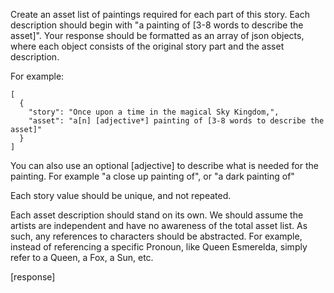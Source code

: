 Create an asset list of paintings required for each part of this story. Each description should begin with "a painting of [3-8 words to describe the asset]". Your response should be formatted as an array of json objects, where each object consists of the original story part and the asset description.

For example:

```
[
  {
    "story": "Once upon a time in the magical Sky Kingdom,",
    "asset": "a[n] [adjective*] painting of [3-8 words to describe the asset]"
  }
]
```

You can also use an optional [adjective] to describe what is needed for the painting. For example "a close up painting of", or "a dark painting of"

Each story value should be unique, and not repeated.


Each asset description should stand on its own. We should assume the artists are independent and have no awareness of the total asset list. As such, any references to characters should be abstracted. For example, instead of referencing a specific Pronoun, like Queen Esmerelda, simply refer to a Queen, a Fox, a Sun, etc.

[response]
